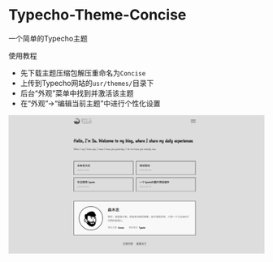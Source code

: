 # Typecho-Theme-Concise
一个简单的Typecho主题

使用教程
+ 先下载主题压缩包解压重命名为`Concise`
+ 上传到Typecho网站的`usr/themes/`目录下
+ 后台“外观”菜单中找到并激活该主题
+ 在“外观”->“编辑当前主题”中进行个性化设置

![预览](https://github.com/SurGarfield/Typecho-Theme-Concise/blob/main/screenshot.png)
